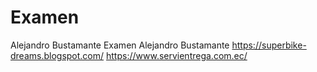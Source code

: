 # Examen
Alejandro Bustamante Examen
Alejandro Bustamante
https://superbike-dreams.blogspot.com/
https://www.servientrega.com.ec/

